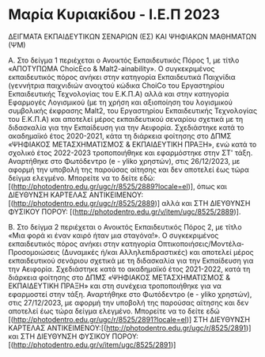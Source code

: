 # Μαρία Κυριακίδου - Ι.Ε.Π 2023
ΔΕΙΓΜΑΤΑ ΕΚΠΑΙΔΕΥΤΙΚΩΝ ΣΕΝΑΡΙΩΝ (ΕΣ) ΚΑΙ ΨΗΦΙΑΚΩΝ ΜΑΘΗΜΑΤΩΝ (ΨΜ)


Α. Στο δείγμα 1 περιέχεται ο Ανοικτός Εκπαιδευτικός Πόρος 1, με τίτλο «ΑΠΟΤΥΠΩΜΑ ChoicEco & Malt2-ainability». Ο συγκεκριμένος εκπαιδευτικός πόρος ανήκει στην κατηγορία Εκπαιδευτικά Παιχνίδια (γεννήτρια παιχνιδιών ανοιχτού κώδικα ChoiCo του Εργαστηρίου Εκπαιδευτικής Τεχνολογίας του Ε.Κ.Π.Α) αλλά και στην κατηγορία Εφαρμογές Λογισμικού (με τη χρήση και αξιοποίηση του λογισμικού συμβολικής έκφρασης Malt2, του Εργαστηρίου Εκπαιδευτικής Τεχνολογίας του Ε.Κ.Π.Α) και αποτελεί μέρος εκπαιδευτικού σεναρίου σχετικά με τη διδασκαλία για την Εκπαίδευση για την Αειφορία. Σχεδιάστηκε κατά το ακαδημαϊκό έτος 2020-2021, κάτα τη διάρκεια φοίτησης στο ΔΠΜΣ «ΨΗΦΙΑΚΟΣ ΜΕΤΑΣΧΗΜΑΤΙΣΜΟΣ & ΕΚΠΑΙΔΕΥΤΙΚΗ ΠΡΑΞΗ», ενώ κατά το σχολικό έτος 2022-2023 τροποποιήθηκε και εφαρμόστηκε στην ΣΤ' τάξη. Αναρτήθηκε στο Φωτόδεντρο (e - yliko χρηστών), στις 26/12/2023, με αφορμή την υποβολή της παρούσας αίτησης και δεν αποτελεί έως τώρα δείγμα ελεγμένο. Μπορείτε να το δείτε εδώ: [(http://photodentro.edu.gr/ugc/r/8525/2889?locale=el)], όπως και ΔΙΕΥΘΥΝΣΗ ΚΑΡΤΕΛΑΣ ΑΝΤΙΚΕΙΜΕΝΟΥ: [(http://photodentro.edu.gr/ugc/r/8525/2889)] αλλά και ΣΤΗ ΔΙΕΥΘΥΝΣΗ ΦΥΣΙΚΟΥ ΠΟΡΟΥ: [(http://photodentro.edu.gr/v/item/ugc/8525/2889)]. 


Β. Στο δείγμα 2 περιέχεται ο Ανοικτός Εκπαιδευτικός Πόρος 2, με τίτλο «Μια φορά κι έναν καιρό ήταν μια σταγόνα!». Ο συγκεκριμένος εκπαιδευτικός πόρος ανήκει στην κατηγορία Οπτικοποιήσεις/Μοντέλα-Προσομοιώσεις (Δυναμικές ή/και Αλληλεπιδραστικές) και αποτελεί μέρος εκπαιδευτικού σενάριου σχετικά με τη διδασκαλία για την Εκπαίδευση για την Αειφορία. Σχεδιάστηκε κατά το ακαδημαϊκό έτος 2021-2022, κατά τη διάρκεια φοίτησης στο ΔΠΜΣ «ΨΗΦΙΑΚΟΣ ΜΕΤΑΣΧΗΜΑΤΙΣΜΟΣ & ΕΚΠΑΙΔΕΥΤΙΚΗ ΠΡΑΞΗ» και στη συνέχεια τροποποιήθηκε για να εφαρμοστεί στην τάξη. Αναρτήθηκε στο Φωτόδεντρο (e - yliko χρηστών), στις 27/12/2023, με αφορμή την υποβολή της παρούσας αίτησης και δεν αποτελεί έως τώρα δείγμα ελεγμένο. Μπορείτε να το δείτε εδώ [(http://photodentro.edu.gr/ugc/r/8525/2891?locale=el)] ΣΤΗ ΔΙΕΥΘΥΝΣΗ ΚΑΡΤΕΛΑΣ ΑΝΤΙΚΕΙΜΕΝΟΥ:[(http://photodentro.edu.gr/ugc/r/8525/2891)] και ΣΤΗ ΔΙΕΥΘΥΝΣΗ ΦΥΣΙΚΟΥ ΠΟΡΟΥ: [(http://photodentro.edu.gr/v/item/ugc/8525/2891)]
